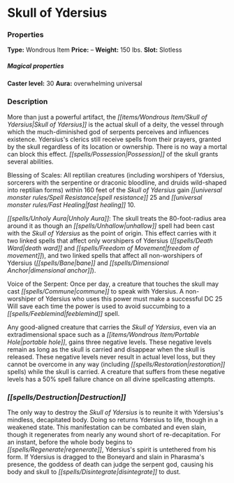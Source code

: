 ﻿---
Title: "Skull of Ydersius"
Type: "Wondrous Item"
Price: "–"
Weight: "150 lbs."
Slot: "Slotless"
Caster level: "30"
Aura: "overwhelming universal"
Description: |
  "More than just a powerful artifact, the _Skull of Ydersius_ is the actual skull of a deity, the vessel through which the much-diminished god of serpents perceives and influences existence. Ydersius's clerics still receive spells from their prayers, granted by the skull regardless of its location or ownership. There is no way a mortal can block this effect. Possession of the skull grants several abilities.
  _Blessing of Scales_: All reptilian creatures (including worshipers of Ydersius, sorcerers with the serpentine or draconic bloodline, and druids wild-shaped into reptilian forms) within 160 feet of the _Skull of Ydersius_ gain spell resistance 25 and fast healing 10.
  _Unholy Aura_: The skull treats the 80-foot-radius area around it as though an _unhallow_ spell had been cast with the _Skull of Ydersius_ as the point of origin. This effect carries with it two linked spells that affect only worshipers of Ydersius (_death ward_ and _freedom of movement_), and two linked spells that affect all non-worshipers of Ydersius (_bane_ and _dimensional anchor_).
  _Voice of the Serpent_: Once per day, a creature that touches the skull may cast _commune_ to speak with Ydersius. A non-worshiper of Ydersius who uses this power must make a successful DC 25 Will save each time the power is used to avoid succumbing to a _feeblemind_ spell.
  Any good-aligned creature that carries the _Skull of Ydersius_, even via an extradimensional space such as a _portable hole_, gains three negative levels. These negative levels remain as long as the skull is carried and disappear when the skull is released. These negative levels never result in actual level loss, but they cannot be overcome in any way (including _restoration_ spells) while the skull is carried. A creature that suffers from these negative levels has a 50% spell failure chance on all divine spellcasting attempts."
Destruction: |
  "The only way to destroy the _Skull of Ydersius_ is to reunite it with Ydersius's mindless, decapitated body. Doing so returns Ydersius to life, though in a weakened state. This manifestation can be combated and even slain, though it regenerates from nearly any wound short of re-decapitation. For an instant, before the whole body begins to regenerate, Ydersius's spirit is untethered from his form. If Ydersius is dragged to the Boneyard and slain in Pharasma's presence, the goddess of death can judge the serpent god, causing his body and skull to disintegrate to dust."
Sources: "['Artifacts and Legends', 'Pathfinder #42: Sanctum of the Serpent God']"
---

# Skull of Ydersius

### Properties

**Type:** Wondrous Item **Price:** – **Weight:** 150 lbs. **Slot:** Slotless

##### Magical properties

**Caster level:** 30 **Aura:** overwhelming universal

### Description

More than just a powerful artifact, the _[[items/Wondrous Item/Skull of Ydersius|Skull of Ydersius]]_ is the actual skull of a deity, the vessel through which the much-diminished god of serpents perceives and influences existence. Ydersius's clerics still receive spells from their prayers, granted by the skull regardless of its location or ownership. There is no way a mortal can block this effect. _[[spells/Possession|Possession]]_ of the skull grants several abilities.

Blessing of Scales: All reptilian creatures (including worshipers of Ydersius, sorcerers with the serpentine or draconic bloodline, and druids wild-shaped into reptilian forms) within 160 feet of the _Skull of Ydersius_ gain _[[universal monster rules/Spell Resistance|spell resistance]]_ 25 and _[[universal monster rules/Fast Healing|fast healing]]_ 10.

_[[spells/Unholy Aura|Unholy Aura]]_: The skull treats the 80-foot-radius area around it as though an _[[spells/Unhallow|unhallow]]_ spell had been cast with the _Skull of Ydersius_ as the point of origin. This effect carries with it two linked spells that affect only worshipers of Ydersius (_[[spells/Death Ward|death ward]]_ and _[[spells/Freedom of Movement|freedom of movement]]_), and two linked spells that affect all non-worshipers of Ydersius (_[[spells/Bane|bane]]_ and _[[spells/Dimensional Anchor|dimensional anchor]]_).

Voice of the Serpent: Once per day, a creature that touches the skull may cast _[[spells/Commune|commune]]_ to speak with Ydersius. A non-worshiper of Ydersius who uses this power must make a successful DC 25 Will save each time the power is used to avoid succumbing to a _[[spells/Feeblemind|feeblemind]]_ spell.

Any good-aligned creature that carries the _Skull of Ydersius_, even via an extradimensional space such as a _[[items/Wondrous Item/Portable Hole|portable hole]]_, gains three negative levels. These negative levels remain as long as the skull is carried and disappear when the skull is released. These negative levels never result in actual level loss, but they cannot be overcome in any way (including _[[spells/Restoration|restoration]]_ spells) while the skull is carried. A creature that suffers from these negative levels has a 50% spell failure chance on all divine spellcasting attempts.

### _[[spells/Destruction|Destruction]]_

The only way to destroy the _Skull of Ydersius_ is to reunite it with Ydersius's mindless, decapitated body. Doing so returns Ydersius to life, though in a weakened state. This manifestation can be combated and even slain, though it regenerates from nearly any wound short of re-decapitation. For an instant, before the whole body begins to _[[spells/Regenerate|regenerate]]_, Ydersius's spirit is untethered from his form. If Ydersius is dragged to the Boneyard and slain in Pharasma's presence, the goddess of death can judge the serpent god, causing his body and skull to _[[spells/Disintegrate|disintegrate]]_ to dust.

